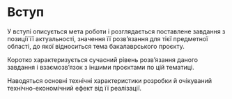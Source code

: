 # Вступ

У вступі описується мета роботи і розглядається поставлене завдання з позиції її
актуальності, значення її розв’язання для тієї предметної області, до якої відноситься
тема бакалаврського проєкту.

Коротко характеризується сучасний рівень розв’язання
даного завдання і взаємозв’язок з іншими проєктами по цій тематиці.

Наводяться
основні технічні характеристики розробки й очікуваний технічно-економічний ефект
від її реалізації. 